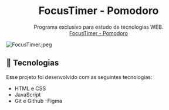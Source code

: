 <h1 align="center"> FocusTimer - Pomodoro</h1>

<p align="center">
Programa exclusivo para estudo de tecnologias WEB.<br>
<a align="center" href="https://gabrielliima2.github.io/FocusTimer-Pomodoro/" target="_blank"> FocusTimer - Pomodoro</a>
</p>
<img src="https://img.hotimg.com/FocusTimer.jpeg" alt="FocusTimer.jpeg" border="0" />

## 🚀 Tecnologias

Esse projeto foi desenvolvido com as seguintes tecnologias:

- HTML e CSS
- JavaScript
- Git e Github
-Figma
